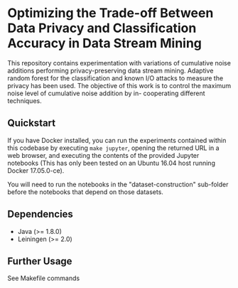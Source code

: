 # Optimizing the Trade-off Between Data Privacy and Classification Accuracy in Data Stream Mining

This repository contains experimentation with variations of cumulative noise additions performing
privacy-preserving data stream mining. Adaptive random forest for the classification and known I/O attacks to measure the privacy has been used.
The objective of this work is to control the maximum noise level of cumulative noise addition by in- cooperating different techniques.
## Quickstart

If you have Docker installed, you can run the experiments contained
within this codebase by executing `make jupyter`, opening the returned
URL in a web browser, and executing the contents of the provided
Jupyter notebooks (This has only been tested on an Ubuntu 16.04 host
running Docker 17.05.0-ce).

You will need to run the notebooks in the "dataset-construction"
sub-folder before the notebooks that depend on those datasets. 

## Dependencies

* Java (>= 1.8.0)
* Leiningen (>= 2.0)


## Further Usage

See Makefile commands
